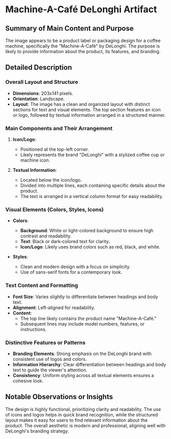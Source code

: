 # Machine-A-Café DeLonghi Artifact

## Summary of Main Content and Purpose
The image appears to be a product label or packaging design for a coffee machine, specifically the "Machine-A-Café" by DeLonghi. The purpose is likely to provide information about the product, its features, and branding.

## Detailed Description

### Overall Layout and Structure
- **Dimensions**: 203x141 pixels.
- **Orientation**: Landscape.
- **Layout**: The image has a clean and organized layout with distinct sections for text and visual elements. The top section features an icon or logo, followed by textual information arranged in a structured manner.

### Main Components and Their Arrangement
1. **Icon/Logo**:
   - Positioned at the top-left corner.
   - Likely represents the brand "DeLonghi" with a stylized coffee cup or machine icon.

2. **Textual Information**:
   - Located below the icon/logo.
   - Divided into multiple lines, each containing specific details about the product.
   - The text is arranged in a vertical column format for easy readability.

### Visual Elements (Colors, Styles, Icons)
- **Colors**:
  - **Background**: White or light-colored background to ensure high contrast and readability.
  - **Text**: Black or dark-colored text for clarity.
  - **Icon/Logo**: Likely uses brand colors such as red, black, and white.

- **Styles**:
  - Clean and modern design with a focus on simplicity.
  - Use of sans-serif fonts for a contemporary look.

### Text Content and Formatting
- **Font Size**: Varies slightly to differentiate between headings and body text.
- **Alignment**: Left-aligned for readability.
- **Content**:
  - The top line likely contains the product name "Machine-A-Café."
  - Subsequent lines may include model numbers, features, or instructions.

### Distinctive Features or Patterns
- **Branding Elements**: Strong emphasis on the DeLonghi brand with consistent use of logos and colors.
- **Information Hierarchy**: Clear differentiation between headings and body text to guide the viewer's attention.
- **Consistency**: Uniform styling across all textual elements ensures a cohesive look.

## Notable Observations or Insights
The design is highly functional, prioritizing clarity and readability. The use of icons and logos helps in quick brand recognition, while the structured layout makes it easy for users to find relevant information about the product. The overall aesthetic is modern and professional, aligning well with DeLonghi's branding strategy.